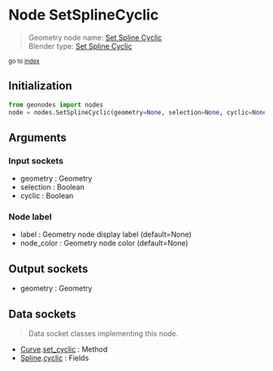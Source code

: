 
# Node SetSplineCyclic

> Geometry node name: [Set Spline Cyclic](https://docs.blender.org/manual/en/latest/modeling/geometry_nodes/curve/set_spline_cyclic.html)<br>
  Blender type: [Set Spline Cyclic](https://docs.blender.org/api/current/bpy.types.GeometryNodeSetSplineCyclic.html)
  
<sub>go to [index](/docs/index.md)</sub>

## Initialization

```python
from geonodes import nodes
node = nodes.SetSplineCyclic(geometry=None, selection=None, cyclic=None, label=None, node_color=None)
```



## Arguments


### Input sockets

- geometry : Geometry
- selection : Boolean
- cyclic : Boolean

### Node label

- label : Geometry node display label (default=None)
- node_color : Geometry node color (default=None)

## Output sockets

- geometry : Geometry

## Data sockets

> Data socket classes implementing this node.
  
  
- [Curve](/docs/sockets/Curve.md).[set_cyclic](/docs/sockets/Curve.md#set_cyclic) : Method
- [Spline](/docs/Spline.md).[cyclic](/docs/Spline.md#cyclic) : Fields
  
